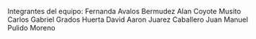 Integrantes del equipo:
Fernanda Avalos Bermudez
Alan Coyote Musito
Carlos Gabriel Grados Huerta
David Aaron Juarez Caballero
Juan Manuel Pulido Moreno


